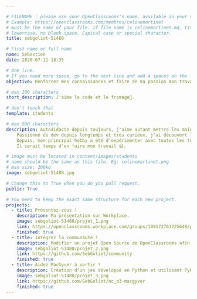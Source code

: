 ```yaml
---

# FILENAME : please use your OpenClassrooms's name, available in your url.
# Example: https://openclassrooms.com/membres/celinemartinet
# must be the name of your file. If file name is celinemartinet.md, title is celinemartinet.
# lowercase, no blank space, Capital case or special character.
title: sebgoliot-51480

# First name or full name
name: Sebastien
date: 2020-07-11 18:35

# One line.
# If you need more space, go to the next line and add 4 spaces on the left, as in 'description'.
objective: Renforcer mes connaissances et faire de ma passion mon travail.

# max 100 characters
short_description: J'aime le code et le fromage🧀.

# don't touch that
template: students

# max 500 characters
description: Autodidacte depuis toujours, j'aime autant mettre les mains dans le code que dans un ordinateur.
    Passionné de dev depuis longtemps et très curieux, j'ai découvert l'informatique au collège en démontant mon premier PC 😁.
    Depuis, mon principal hobby a été d'expérimenter avec toutes les technos qui me passaient par les mains.
    Il serait temps d'en faire mon travail 😃.

# image must be located in content/images/students
# name should be the same as this file. Eg: celinemartinet.png
# max size: 200ko
image: sebgoliot-51480.jpg

# Change this to True when you do you pull request.
public: True

# You need to keep the exact same structure for each new project.
projects: 
  - title: Présentez-vous !
    description: Ma présentation sur Workplace.
    image: sebgoliot-51480/projet_1.png
    link: https://openclassrooms.workplace.com/groups/108172763225648/permalink/558796798163240/
    finished: true
  - title: Intégrez la communauté !
    description: Modifier un projet Open Source de OpenClassrooms afin de valider mes connaissances de Git. 
    image: sebgoliot-51480/projet_2.png
    link: https://github.com/SebGoliot/community
    finished: true
  - title: Aidez MacGyver à sortir !
    description: Création d’un jeu développé en Python et utilisant PyGame.
    image: sebgoliot-51480/projet_3.png
    link: https://github.com/SebGoliot/oc_p3-macgyver
    finished: true
---
```

